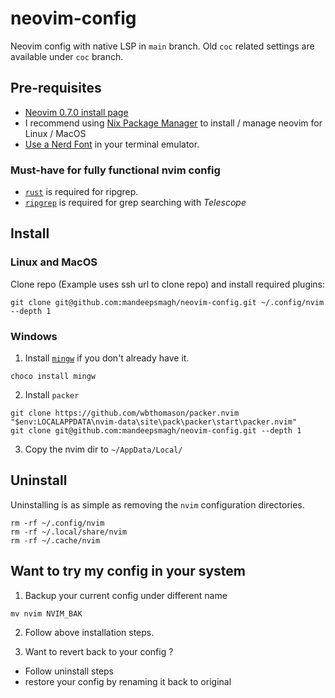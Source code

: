 # neovim-config

Neovim config with native LSP in `main` branch. Old `coc` related settings are available under `coc` branch. 

## Pre-requisites

- [Neovim 0.7.0 install page](https://github.com/neovim/neovim/releases/tag/v0.7.0)
- I recommend using [Nix Package Manager](https://nixos.org/download.html) to install / manage neovim for Linux / MacOS
- [Use a Nerd Font](https://www.nerdfonts.com/) in your terminal emulator.

### Must-have for fully functional nvim config  

- [`rust`](https://www.rust-lang.org/tools/install) is required for ripgrep.
- [`ripgrep`](https://github.com/BurntSushi/ripgrep) is required for grep searching with _Telescope_

## Install

### Linux and MacOS
Clone repo (Example uses ssh url to clone repo) and install required plugins:

```shell
git clone git@github.com:mandeepsmagh/neovim-config.git ~/.config/nvim --depth 1
```

### Windows

1. Install [`mingw`](http://mingw-w64.org) if you don't already have it.

```shell
choco install mingw
```

2. Install `packer`

```shell
git clone https://github.com/wbthomason/packer.nvim "$env:LOCALAPPDATA\nvim-data\site\pack\packer\start\packer.nvim"
git clone git@github.com:mandeepsmagh/neovim-config.git --depth 1
```

3. Copy the nvim dir to `~/AppData/Local/`

## Uninstall

Uninstalling is as simple as removing the `nvim` configuration directories.

```shell
rm -rf ~/.config/nvim
rm -rf ~/.local/share/nvim
rm -rf ~/.cache/nvim
```

## Want to try my config in your system

1. Backup your current config under different name

```shell
mv nvim NVIM_BAK
```

2. Follow above installation steps.

3. Want to revert back to your config ?

- Follow uninstall steps
- restore your config by renaming it back to original



